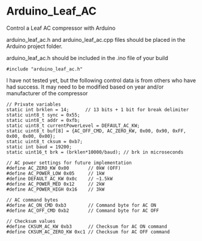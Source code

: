 # Arduino_Leaf_AC
Control a Leaf AC compressor with Arduino

arduino_leaf_ac.h and arduino_leaf_ac.cpp files should be placed in the Arduino project folder.

arduino_leaf_ac.h should be included in the .ino file of your build

    #include "arduino_leaf_ac.h"

I have not tested yet, but the following control data is from others who have had success. It may need to be modified based on year and/or manufacturer of the compressor 

    // Private variables
    static int brklen = 14;      // 13 bits + 1 bit for break delimiter
    static uint8_t sync = 0x55;
    static uint8_t addr = 0xfb;
    static uint8_t currentPowerLevel = DEFAULT_AC_KW;
    static uint8_t buf[8] = {AC_OFF_CMD, AC_ZERO_KW, 0x00, 0x90, 0xFF, 0x00, 0x00, 0x00};  
    static uint8_t cksum = 0xb7;
    static int baud = 19200;
    static uint16_t brk = (brklen*10000/baud); // brk in microseconds

    // AC power settings for future implementation
    #define AC_ZERO_KW 0x00       // 0kW (OFF)
    #define AC_POWER_LOW 0x05     // 1kW
    #define DEFAULT_AC_KW 0x0c    // ~1.5kW
    #define AC_POWER_MED 0x12     // 2kW
    #define AC_POWER_HIGH 0x16    // 3kW

    // AC command bytes
    #define AC_ON_CMD 0xb3        // Command byte for AC ON
    #define AC_OFF_CMD 0xb2       // Command byte for AC OFF

    // Checksum values
    #define CKSUM_AC_KW 0xb3      // Checksum for AC ON command
    #define CKSUM_AC_ZERO_KW 0xc1 // Checksum for AC OFF command

